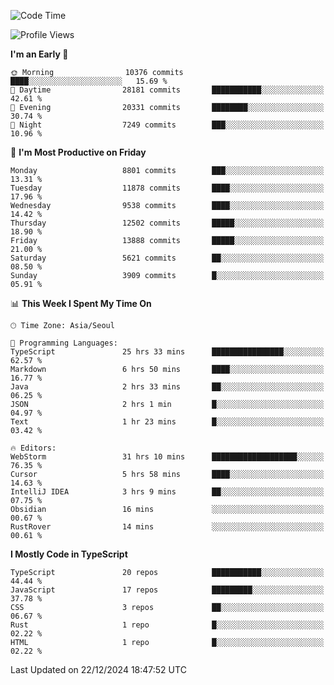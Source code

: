 <!--START_SECTION:waka-->
![Code Time](http://img.shields.io/badge/Code%20Time-7%2C099%20hrs%2015%20mins-blue)

![Profile Views](http://img.shields.io/badge/Profile%20Views-0-blue)

**I'm an Early 🐤** 

```text
🌞 Morning                10376 commits       ████░░░░░░░░░░░░░░░░░░░░░   15.69 % 
🌆 Daytime                28181 commits       ███████████░░░░░░░░░░░░░░   42.61 % 
🌃 Evening                20331 commits       ████████░░░░░░░░░░░░░░░░░   30.74 % 
🌙 Night                  7249 commits        ███░░░░░░░░░░░░░░░░░░░░░░   10.96 % 
```
📅 **I'm Most Productive on Friday** 

```text
Monday                   8801 commits        ███░░░░░░░░░░░░░░░░░░░░░░   13.31 % 
Tuesday                  11878 commits       ████░░░░░░░░░░░░░░░░░░░░░   17.96 % 
Wednesday                9538 commits        ████░░░░░░░░░░░░░░░░░░░░░   14.42 % 
Thursday                 12502 commits       █████░░░░░░░░░░░░░░░░░░░░   18.90 % 
Friday                   13888 commits       █████░░░░░░░░░░░░░░░░░░░░   21.00 % 
Saturday                 5621 commits        ██░░░░░░░░░░░░░░░░░░░░░░░   08.50 % 
Sunday                   3909 commits        █░░░░░░░░░░░░░░░░░░░░░░░░   05.91 % 
```


📊 **This Week I Spent My Time On** 

```text
🕑︎ Time Zone: Asia/Seoul

💬 Programming Languages: 
TypeScript               25 hrs 33 mins      ████████████████░░░░░░░░░   62.57 % 
Markdown                 6 hrs 50 mins       ████░░░░░░░░░░░░░░░░░░░░░   16.77 % 
Java                     2 hrs 33 mins       ██░░░░░░░░░░░░░░░░░░░░░░░   06.25 % 
JSON                     2 hrs 1 min         █░░░░░░░░░░░░░░░░░░░░░░░░   04.97 % 
Text                     1 hr 23 mins        █░░░░░░░░░░░░░░░░░░░░░░░░   03.42 % 

🔥 Editors: 
WebStorm                 31 hrs 10 mins      ███████████████████░░░░░░   76.35 % 
Cursor                   5 hrs 58 mins       ████░░░░░░░░░░░░░░░░░░░░░   14.63 % 
IntelliJ IDEA            3 hrs 9 mins        ██░░░░░░░░░░░░░░░░░░░░░░░   07.75 % 
Obsidian                 16 mins             ░░░░░░░░░░░░░░░░░░░░░░░░░   00.67 % 
RustRover                14 mins             ░░░░░░░░░░░░░░░░░░░░░░░░░   00.61 % 
```

**I Mostly Code in TypeScript** 

```text
TypeScript               20 repos            ███████████░░░░░░░░░░░░░░   44.44 % 
JavaScript               17 repos            █████████░░░░░░░░░░░░░░░░   37.78 % 
CSS                      3 repos             ██░░░░░░░░░░░░░░░░░░░░░░░   06.67 % 
Rust                     1 repo              █░░░░░░░░░░░░░░░░░░░░░░░░   02.22 % 
HTML                     1 repo              █░░░░░░░░░░░░░░░░░░░░░░░░   02.22 % 
```




 Last Updated on 22/12/2024 18:47:52 UTC
<!--END_SECTION:waka-->
